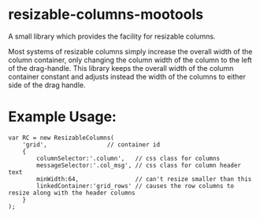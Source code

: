 resizable-columns-mootools
==========================

A small library which provides the facility for resizable columns. 

Most systems of resizable columns simply increase the overall width of the column container, only changing the column width of the column to the left of the drag-handle. This library keeps the overall width of the column container constant and adjusts instead the width of the columns to either side of the drag handle.

Example Usage:
=============
```
var RC = new ResizableColumns(
	'grid',					// container id
	{	
		columnSelector:'.column',	// css class for columns
		messageSelector:'.col_msg',	// css class for column header text
		minWidth:64,				// can't resize smaller than this
		linkedContainer:'grid_rows'	// causes the row columns to resize along with the header columns
	}
);
```
